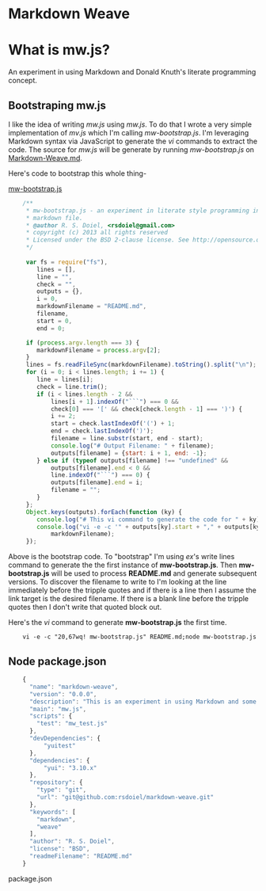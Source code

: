 Markdown Weave
==============

# What is mw.js?

An experiment in using Markdown and Donald Knuth's literate programming concept.


## Bootstraping mw.js

I like the idea of writing _mw.js_ using _mw.js_.  To do that I wrote a very simple implementation
of _mv.js_ which I'm calling _mw-bootstrap.js_.  I'm leveraging Markdown syntax via JavaScript to 
generate the _vi_ commands to extract the code. The source for _mw.js_ will be generate by running
_mw-bootstrap.js_ on [Markdown-Weave.md](Markdown-Weave.md).

Here's code to bootstrap this whole thing-

[mw-bootstrap.js](mw-bootstrap.js)
```JavaScript
    /**
     * mw-bootstrap.js - an experiment in literate style programming in a 
     * markdown file.
     * @author R. S. Doiel, <rsdoiel@gmail.com>
     * copyright (c) 2013 all rights reserved
     * Licensed under the BSD 2-clause license. See http://opensource.org/licenses/BSD-2-Clause
     */
     
     var fs = require("fs"),
        lines = [],
        line = "",
        check = "",
        outputs = {},
        i = 0,
        markdownFilename = "README.md",
        filename,
        start = 0,
        end = 0;

     if (process.argv.length === 3) {
        markdownFilename = process.argv[2];
     }
     lines = fs.readFileSync(markdownFilename).toString().split("\n");
     for (i = 0; i < lines.length; i += 1) {
        line = lines[i];
        check = line.trim();
        if (i < lines.length - 2 &&
            lines[i + 1].indexOf("```") === 0 &&
            check[0] === '[' && check[check.length - 1] === ')') {
            i += 2;
            start = check.lastIndexOf('(') + 1;
            end = check.lastIndexOf(')');
            filename = line.substr(start, end - start);
            console.log("# Output Filename: " + filename);
            outputs[filename] = {start: i + 1, end: -1};
        } else if (typeof outputs[filename] !== "undefined" &&
            outputs[filename].end < 0 &&
            line.indexOf("```") === 0) {
            outputs[filename].end = i;
            filename = "";
        }
     };
     Object.keys(outputs).forEach(function (ky) {
        console.log("# This vi command to generate the code for " + ky);
        console.log("vi -e -c '" + outputs[ky].start + "," + outputs[ky].end + " wq! " + ky + "' " +
            markdownFilename);
     });

```

Above is the bootstrap code.  To "bootstrap" I'm using _ex_'s write lines command to generate the
the first instance of **mw-bootstrap.js**. Then **mw-bootstrap.js** will be used to process
**README.md** and generate subsequent versions. To discover the filename to write to I'm 
looking at the line immediately before the tripple quotes and if there is a line then I assume
the link target is the desired filename.  If there is a blank line before the tripple quotes then
I don't write that quoted block out.

Here's the _vi_ command to generate **mw-bootstrap.js** the first time.

```Shell
    vi -e -c "20,67wq! mw-bootstrap.js" README.md;node mw-bootstrap.js
```


## Node package.json

```JavaScript
    {
      "name": "markdown-weave",
      "version": "0.0.0",
      "description": "This is an experiment in using Markdown and some concepts from Donald Knuth's literate programming.",
      "main": "mw.js",
      "scripts": {
        "test": "mw_test.js"
      },
      "devDependencies": {
          "yuitest"
      },
      "dependencies": {
          "yui": "3.10.x"
      },
      "repository": {
        "type": "git",
        "url": "git@github.com:rsdoiel/markdown-weave.git"
      },
      "keywords": [
        "markdown",
        "weave"
      ],
      "author": "R. S. Doiel",
      "license": "BSD",
      "readmeFilename": "README.md"
    }
```
package.json


